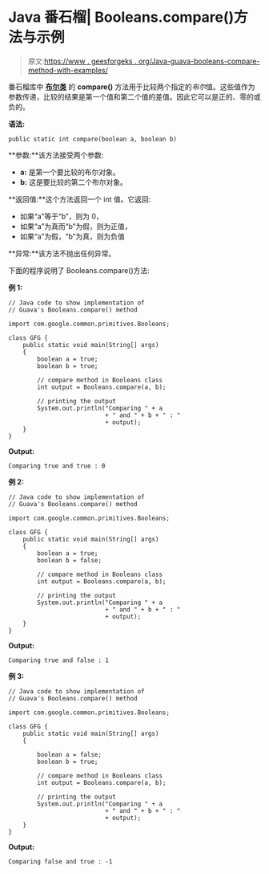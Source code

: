 # Java 番石榴| Booleans.compare()方法与示例

> 原文:[https://www . geesforgeks . org/Java-guava-booleans-compare-method-with-examples/](https://www.geeksforgeeks.org/java-guava-booleans-compare-method-with-examples/)

番石榴库中 **[布尔类](https://www.geeksforgeeks.org/booleans-class-guava-java/)** 的 **compare()** 方法用于比较两个指定的*布尔*值。这些值作为参数传递，比较的结果是第一个值和第二个值的差值。因此它可以是正的、零的或负的。

**语法:**

```
public static int compare(boolean a, boolean b)

```

**参数:**该方法接受两个参数:

*   **a:** 是第一个要比较的布尔对象。
*   **b:** 这是要比较的第二个布尔对象。

**返回值:**这个方法返回一个 int 值。它返回:

*   如果“a”等于“b”，则为 0，
*   如果“a”为真而“b”为假，则为正值，
*   如果“a”为假，“b”为真，则为负值

**异常:**该方法不抛出任何异常。

下面的程序说明了 Booleans.compare()方法:

**例 1:**

```
// Java code to show implementation of
// Guava's Booleans.compare() method

import com.google.common.primitives.Booleans;

class GFG {
    public static void main(String[] args)
    {
        boolean a = true;
        boolean b = true;

        // compare method in Booleans class
        int output = Booleans.compare(a, b);

        // printing the output
        System.out.println("Comparing " + a
                           + " and " + b + " : "
                           + output);
    }
}
```

**Output:**

```
Comparing true and true : 0

```

**例 2:**

```
// Java code to show implementation of
// Guava's Booleans.compare() method

import com.google.common.primitives.Booleans;

class GFG {
    public static void main(String[] args)
    {
        boolean a = true;
        boolean b = false;

        // compare method in Booleans class
        int output = Booleans.compare(a, b);

        // printing the output
        System.out.println("Comparing " + a
                           + " and " + b + " : "
                           + output);
    }
}
```

**Output:**

```
Comparing true and false : 1

```

**例 3:**

```
// Java code to show implementation of
// Guava's Booleans.compare() method

import com.google.common.primitives.Booleans;

class GFG {
    public static void main(String[] args)
    {

        boolean a = false;
        boolean b = true;

        // compare method in Booleans class
        int output = Booleans.compare(a, b);

        // printing the output
        System.out.println("Comparing " + a
                           + " and " + b + " : "
                           + output);
    }
}
```

**Output:**

```
Comparing false and true : -1

```